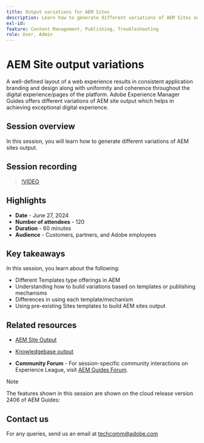 ```yaml
---
title: Output variations for AEM Sites
description: Learn how to generate different variations of AEM Sites output from AEM Guides
exl-id:
feature: Content Management, Publishing, Troubleshooting
role: User, Admin
---
```


# AEM Site output variations

A well-defined layout of a web experience results in consistent application branding
and design along with uniformity and coherence throughout the digital
experience/pages of the platform.
Adobe Experience Manager Guides offers different variations of AEM site output which helps in achieving exceptional digital experience.

## Session overview

In this session, you will learn how to generate different variations of AEM sites output.

## Session recording

>[!VIDEO](https://video.tv.adobe.com/v/3430649/)

## Highlights

- **Date** - June 27, 2024
- **Number of attendees** - 120
- **Duration** - 60 minutes
- **Audience** - Customers, partners, and Adobe employees

## Key takeaways

In this session, you learn about the following:

- Different Templates type offerings in AEM
- Understanding how to build variations based on templates or publishing mechanisms
- Differences in using each template/mechanism
- Using pre-existing Sites templates to build AEM sites output

## Related resources

- [AEM Site Output](https://experienceleague.adobe.com/en/docs/experience-manager-guides/using/user-guide/output-gen/output-presets-aemg/generate-output-aem-site#:~:text=To%20open%20output%20presets%20for,configurations%2C%20and%20then%20click%20Save.)

- [Knowledgebase output](https://experienceleague.adobe.com/en/docs/experience-manager-guides/using/user-guide/output-gen/output-presets-aemg/generate-output-knowledge-base)

- **Community Forum** - For session-specific community interactions on Experience League, visit [AEM Guides Forum](https://experienceleaguecommunities.adobe.com/t5/experience-manager-guides/bd-p/xml-documentation-discussions).

>[!NOTE]
>
>The features shown in this session are shown on the cloud release version 2406 of AEM Guides:

## Contact us

For any queries, send us an email at <techcomm@adobe.com>

